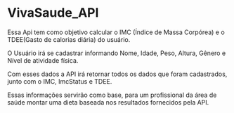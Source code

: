 # VivaSaude_API
Essa Api tem como objetivo calcular o IMC (Índice de Massa Corpórea) e o TDEE(Gasto de calorias diária) do usuário.

O Usuário irá se cadastrar informando Nome, Idade, Peso, Altura, Gênero e Nível de atividade física.

Com esses dados a API irá retornar todos os dados que foram cadastrados, junto com o IMC, ImcStatus e TDEE.

Essas informações servirão como base, para um profissional da área de saúde montar uma dieta baseada nos resultados fornecidos pela API.

